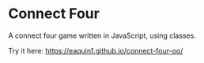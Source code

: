 # Connect Four

A connect four game written in JavaScript, using classes.

Try it here: https://eaquin1.github.io/connect-four-oo/
